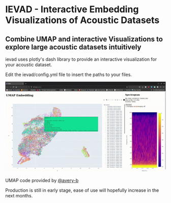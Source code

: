 # IEVAD - Interactive Embedding Visualizations of Acoustic Datasets
## Combine UMAP and interactive Visualizations to explore large acoustic datasets intuitively

ievad uses plotly's dash library to provide an interactive visualization for your acoustic dataset.

Edit the ievad/config.yml file to insert the paths to your files.

<!-- ![example of visualization](docs/imgs/example.png) -->
![example of visualization](docs/imgs/example.gif)

UMAP code provided by [@avery-b](https://github.com/avery-b)

Production is still in early stage, ease of use will hopefully increase in the next months.
